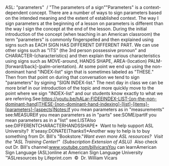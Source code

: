 ASL: "parameters"  
		/ "The parameters of a sign""Parameters" is a context-dependent concept. There are a number of ways to sign 
parameters based on the intended meaning and the extent of established context. 
The way I sign parameters at the beginning of a lesson on parameters is 
different than the way I sign the concept at the end of the lesson. During the 
initial introduction of the concept (when teaching in an American classroom) the 
term "parameters" is commonly fingerspelled and then explained using signs such 
as EACH SIGN HAS DIFFERENT DIFFERENT PART. We can use other signs such as "ITS" 
(the 3rd person possessive pronoun" and CHARACTER-(characteristics) and then 
explain the various characteristics using signs such as MOVE-around, HANDS 
SHAPE, AREA-(location) PALM-[forward/back]-(palm-orientation). At some point we 
end up using the non-dominant hand "INDEX-list" sign that is sometimes labeled 
as "THESE." Then from that point on during that conversation we tend to sign 
"parameters" by signing "SIGN INDEX-list." The next day in class we can be more 
brief in our introduction of the topic and more quickly move to the point where 
we sign "INDEX-list" and our students know exactly to what we are referring.See:https://youtu.be/hALar-FlDEEINDEX-LIST-[on-the-non-dominant-hand]THESE-[non-dominant-hand-indexing]-[list]-[items]-[parameters]-[aspects]Notes:If you mean parameters as in "measurements" see:MEASUREIf you mean parameters as in "parts" see:SOME/partIf you mean parameters as in a "list" see:LISTAlso see:DIFFERENTCHARACTERHANDSSHAPE* 
Want to help support ASL University?  It'seasy:DONATE(Thanks!)*Another way to help is to buy something from Dr. Bill's "Bookstore."*Want even more ASL resources?  Visit the "ASL Training Center!"  (Subscription 
Extension of ASLU)*  Also check out Dr. Bill's channel:www.youtube.com/billvicarsYou can learnAmerican Sign Language (ASL)online at American Sign Language University ™ASLresources by Lifeprint.com  ©  Dr. William Vicars